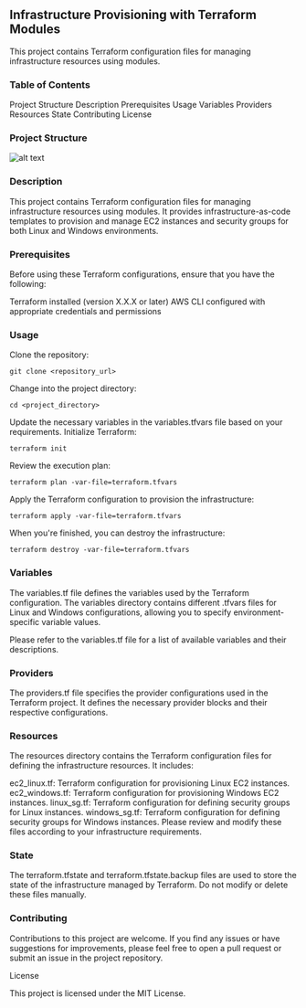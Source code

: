 ## Infrastructure Provisioning with Terraform Modules

This project contains Terraform configuration files for managing infrastructure resources using modules.

### Table of Contents

Project Structure
Description
Prerequisites
Usage
Variables
Providers
Resources
State
Contributing
License
### Project Structure

![alt text](project-structure.jpeg)
### Description

This project contains Terraform configuration files for managing infrastructure resources using modules. It provides infrastructure-as-code templates to provision and manage EC2 instances and security groups for both Linux and Windows environments.

### Prerequisites
 
Before using these Terraform configurations, ensure that you have the following:

Terraform installed (version X.X.X or later)
AWS CLI configured with appropriate credentials and permissions
### Usage

Clone the repository:

```
git clone <repository_url>
```
Change into the project directory:

```
cd <project_directory>
```

Update the necessary variables in the variables.tfvars file based on your requirements.
Initialize Terraform:

```
terraform init
```

Review the execution plan:

```
terraform plan -var-file=terraform.tfvars
```

Apply the Terraform configuration to provision the infrastructure:

```
terraform apply -var-file=terraform.tfvars
```

When you're finished, you can destroy the infrastructure:

```
terraform destroy -var-file=terraform.tfvars
```

### Variables

The variables.tf file defines the variables used by the Terraform configuration. The variables directory contains different .tfvars files for Linux and Windows configurations, allowing you to specify environment-specific variable values.

Please refer to the variables.tf file for a list of available variables and their descriptions.

### Providers

The providers.tf file specifies the provider configurations used in the Terraform project. It defines the necessary provider blocks and their respective configurations.

### Resources

The resources directory contains the Terraform configuration files for defining the infrastructure resources. It includes:

ec2_linux.tf: Terraform configuration for provisioning Linux EC2 instances.
ec2_windows.tf: Terraform configuration for provisioning Windows EC2 instances.
linux_sg.tf: Terraform configuration for defining security groups for Linux instances.
windows_sg.tf: Terraform configuration for defining security groups for Windows instances.
Please review and modify these files according to your infrastructure requirements.

### State

The terraform.tfstate and terraform.tfstate.backup files are used to store the state of the infrastructure managed by Terraform. Do not modify or delete these files manually.

### Contributing

Contributions to this project are welcome. If you find any issues or have suggestions for improvements, please feel free to open a pull request or submit an issue in the project repository.

License

This project is licensed under the MIT License.